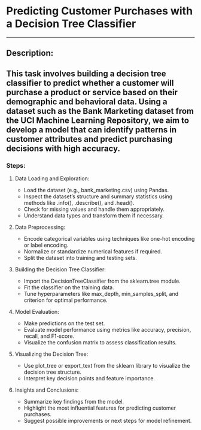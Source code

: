 # **Predicting Customer Purchases with a Decision Tree Classifier**
---

## **Description:**

This task involves building a decision tree classifier to predict whether a customer will purchase a product or service based on their demographic and behavioral data. Using a dataset such as the Bank Marketing dataset from the UCI Machine Learning Repository, we aim to develop a model that can identify patterns in customer attributes and predict purchasing decisions with high accuracy.
---

### **Steps:**

1. Data Loading and Exploration:
   - Load the dataset (e.g., bank_marketing.csv) using Pandas.
   - Inspect the dataset’s structure and summary statistics using methods like .info(), .describe(), and .head().
   - Check for missing values and handle them appropriately.
   - Understand data types and transform them if necessary.

2. Data Preprocessing:
   - Encode categorical variables using techniques like one-hot encoding or label encoding.
   - Normalize or standardize numerical features if required.
   - Split the dataset into training and testing sets.

3. Building the Decision Tree Classifier:
   - Import the DecisionTreeClassifier from the sklearn.tree module.
   - Fit the classifier on the training data.
   - Tune hyperparameters like max_depth, min_samples_split, and criterion for optimal performance.

4. Model Evaluation:
   - Make predictions on the test set.
   - Evaluate model performance using metrics like accuracy, precision, recall, and F1-score.
   - Visualize the confusion matrix to assess classification results.

5. Visualizing the Decision Tree:
   - Use plot_tree or export_text from the sklearn library to visualize the decision tree structure.
   - Interpret key decision points and feature importance.

6. Insights and Conclusions:
   - Summarize key findings from the model.
   - Highlight the most influential features for predicting customer purchases.
   - Suggest possible improvements or next steps for model refinement.
